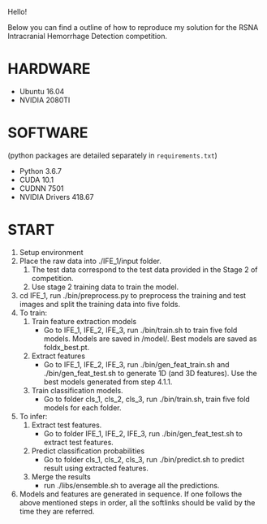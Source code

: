 Hello!

Below you can find a outline of how to reproduce my solution for the RSNA Intracranial Hemorrhage Detection competition.


# HARDWARE

* Ubuntu 16.04
* NVIDIA 2080TI

# SOFTWARE
(python packages are detailed separately in `requirements.txt`)
* Python 3.6.7
* CUDA 10.1
* CUDNN 7501
* NVIDIA Drivers 418.67

# START
1. Setup environment</br> 
2. Place the raw data into ./IFE_1/input folder.</br>  
	1. The test data correspond to the test data provided in the Stage 2 of competition. </br>  
	2. Use stage 2 training data to train the model.<br>  
3. cd IFE_1, run ./bin/preprocess.py to preprocess the training and test images and split the training data into five folds.</br> 
4. To train:</br> 
	1. Train feature extraction models</br>  
		* Go to IFE_1, IFE_2, IFE_3, run ./bin/train.sh to train five fold models. Models are saved in /model/. Best models are saved as foldx_best.pt.<br>  
	2. Extract features</br>   
		* Go to IFE_1, IFE_2, IFE_3, run ./bin/gen_feat_train.sh and ./bin/gen_feat_test.sh to generate 1D (and 3D features). Use the best models generated from step 4.1.1.<br>   
	3. Train classification models.</br>   
		* Go to folder cls_1, cls_2, cls_3, run ./bin/train.sh, train five fold models for each folder.</br>  
5. To infer:</br> 
	1. Extract test features. </br> 
		* Go to folder IFE_1, IFE_2, IFE_3, run ./bin/gen_feat_test.sh to extract test features.</br>   
	2. Predict classification probabilities</br> 
		* Go to folder cls_1, cls_2, cls_3, run ./bin/predict.sh to predict result using extracted features.</br>   
	3. Merge the results</br> 
		* run ./libs/ensemble.sh to average all the predictions.</br>   
6. Models and features are generated in sequence. If one follows the above mentioned steps in order, all the softlinks should be valid by the time they are referred. </br>   
